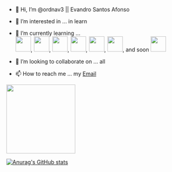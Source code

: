 - 👋 Hi, I’m @ordnav3 || Evandro Santos Afonso
- 👀 I’m interested in ... in learn


- 🌱 I’m currently learning ...   
  <img src="https://cdn.jsdelivr.net/gh/devicons/devicon@latest/icons/javascript/javascript-original.svg" width="40" height="40" />,
  <img src="https://cdn.jsdelivr.net/gh/devicons/devicon@latest/icons/html5/html5-original.svg" width="40" height="40" />, 
  <img src="https://cdn.jsdelivr.net/gh/devicons/devicon@latest/icons/css3/css3-original.svg" width="40" height="40" />,
 <img src="https://cdn.jsdelivr.net/gh/devicons/devicon@latest/icons/sass/sass-original.svg" width="40" height="40"/>,
 <img src="https://cdn.jsdelivr.net/gh/devicons/devicon@latest/icons/less/less-plain-wordmark.svg" width="40" height="40"/>,
<img src="https://cdn.jsdelivr.net/gh/devicons/devicon@latest/icons/typescript/typescript-original.svg" width="40" height="40"/>,
and soon <img src="https://cdn.jsdelivr.net/gh/devicons/devicon@latest/icons/java/java-original-wordmark.svg" width="40" height="40" /> 

- 💞️ I’m looking to collaborate on ... all
- 📫 How to reach me ... my [Email](mailto:evandrosantosafonso@live.com)

<a href="https://github.com/seu-ordnav3">
<img loading="lazy" height="180em" src="https://github-readme-stats.vercel.app/api/top-langs/?username=ordnav3&layout=compact&langs_count=7&theme=dracula"/>

![Anurag's GitHub stats](https://github-readme-stats.vercel.app/api?username=anuraghazra&hide=contribs,prs)



<!---
ordnav3/ordnav3 is a ✨ special ✨ repository because its `README.md` (this file) appears on your GitHub profile.
You can click the Preview link to take a look at your changes.
--->
